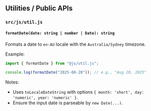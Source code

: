 ## Utilities / Public APIs

### `src/js/util.js`

#### `formatDate(date: string | number | Date): string`
Formats a date to `en-AU` locale with the `Australia/Sydney` timezone.

Example:
```js
import { formatDate } from "@js/util.js";

console.log(formatDate("2025-08-20")); // e.g., "Aug 20, 2025"
```

Notes:
- Uses `toLocaleDateString` with options `{ month: 'short', day: 'numeric', year: 'numeric' }`.
- Ensure the input date is parseable by `new Date(...)`.

